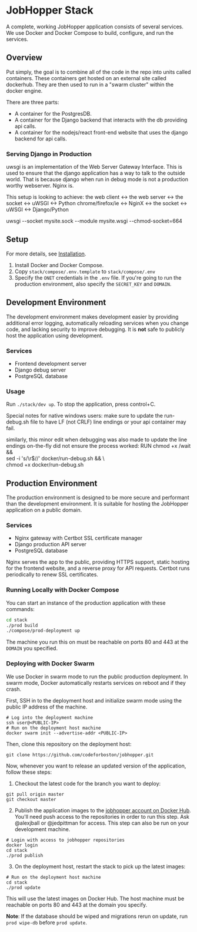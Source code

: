 # JobHopper Stack

A complete, working JobHopper application consists of several services. We use Docker and Docker Compose to build, configure, and run the services.

## Overview

Put simply, the goal is to combine all of the code in the repo into units called containers.
These containers get hosted on an external site called dockerhub.
They are then used to run in a "swarm cluster" within the docker engine.

There are three parts:

- A container for the PostgresDB.
- A container for the Django backend that interacts with the db providing api calls.
- A container for the nodejs/react front-end website that uses the django backend for api calls.

### Serving Django in Production

uwsgi is an implementation of the Web Server Gateway Interface.
This is used to ensure that the django application has a way to talk to the outside world.
That is because django when run in debug mode is not a production worthy webserver. Nginx is.

This setup is looking to achieve:
the web client <-> the web server <-> the socket <-> uWSGI <-> Python
chrome/firefox/ie <-> NginX <-> the socket <-> uWSGI <-> Django/Python

uwsgi --socket mysite.sock --module mysite.wsgi --chmod-socket=664

## Setup

For more details, see [Installation](../docs/Installation.md).

1. Install Docker and Docker Compose.
2. Copy `stack/compose/.env.template` to `stack/compose/.env`
3. Specify the `ONET` credentials in the `.env` file. If you're going to run the production environment, also specify the `SECRET_KEY` and `DOMAIN`.

## Development Environment

The development environment makes development easier by providing additional error logging, automatically reloading services when you change code, and lacking security to improve debugging. It is **not** safe to publicly host the application using development.

### Services

- Frontend development server
- Django debug server
- PostgreSQL database

### Usage

Run `./stack/dev up`. To stop the application, press control+C.

Special notes for native windows users:
make sure to update the run-debug.sh file to have LF (not CRLF) line endings or your api container may fail.

similarly, this minor edit when debugging was also made to update the line endings on-the-fly did not ensure the process worked:
RUN chmod +x /wait && \
 sed -i 's/\r$//' docker/run-debug.sh && \  
 chmod +x docker/run-debug.sh

## Production Environment

The production environment is designed to be more secure and performant than the development environment. It is suitable for hosting the JobHopper application on a public domain.

### Services

- Nginx gateway with Certbot SSL certificate manager
- Django production API server
- PostgreSQL database

Nginx serves the app to the public, providing HTTPS support, static hosting for the frontend website, and a reverse proxy for API requests. Certbot runs periodically to renew SSL certificates.

### Running Locally with Docker Compose

You can start an instance of the production application with these commands:

```sh
cd stack
./prod build
./compose/prod-deployment up
```

The machine you run this on must be reachable on ports 80 and 443 at the `DOMAIN` you specified.

### Deploying with Docker Swarm

We use Docker in swarm mode to run the public production deployment. In swarm mode, Docker automatically restarts services on reboot and if they crash.

First, SSH in to the deployment host and initialize swarm mode using the public IP address of the machine.

```
# Log into the deployment machine
ssh user@<PUBLIC-IP>
# Run on the deployment host machine
docker swarm init --advertise-addr <PUBLIC-IP>
```

Then, clone this repository on the deployment host:

```
git clone https://github.com/codeforboston/jobhopper.git
```

Now, whenever you want to release an updated version of the application, follow these steps:

1. Checkout the latest code for the branch you want to deploy:

```
git pull origin master
git checkout master
```

2. Publish the application images to the [jobhopper account on Docker Hub](https://hub.docker.com/u/jobhopper). You'll need push access to the repositories in order to run this step. Ask @alexjball or @jedpittman for access. This step can also be run on your development machine.

```
# Login with access to jobhopper repositories
docker login
cd stack
./prod publish
```

3. On the deployment host, restart the stack to pick up the latest images:

```
# Run on the deployment host machine
cd stack
./prod update
```

This will use the latest images on Docker Hub. The host machine must be reachable on ports 80 and 443 at the domain you specify.

**Note**: If the database should be wiped and migrations rerun on update, run `prod wipe-db` before `prod update`.
